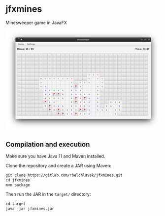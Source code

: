 # jfxmines

Minesweeper game in JavaFX

![Minesweeper app screenshot](screenshot.png)

## Compilation and execution

Make sure you have Java 11 and Maven installed.

Clone the repository and create a JAR using Maven:

```
git clone https://gitlab.com/rbelohlavek/jfxmines.git
cd jfxmines
mvn package
```

Then run the JAR in the `target/` directory:

```
cd target
java -jar jfxmines.jar

```
